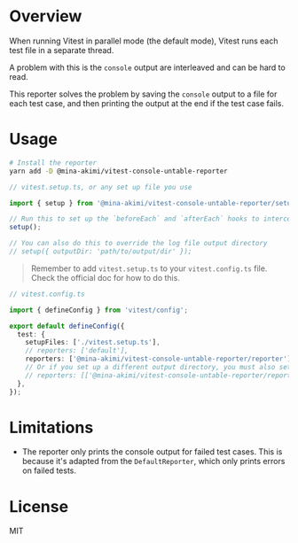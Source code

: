 # Overview

When running Vitest in parallel mode (the default mode), Vitest runs each test file in a separate thread.

A problem with this is the `console` output are interleaved and can be hard to read.

This reporter solves the problem by saving the `console` output to a file for each test case, and then printing the
output at the end if the test case fails.

# Usage

```sh
# Install the reporter
yarn add -D @mina-akimi/vitest-console-untable-reporter
```

```ts
// vitest.setup.ts, or any set up file you use

import { setup } from '@mina-akimi/vitest-console-untable-reporter/setup';

// Run this to set up the `beforeEach` and `afterEach` hooks to intercept console output and save it to a file.
setup();

// You can also do this to override the log file output directory
// setup({ outputDir: 'path/to/output/dir' });
```

> Remember to add `vitest.setup.ts` to your `vitest.config.ts` file. Check the official doc for how to do this.

```ts
// vitest.config.ts

import { defineConfig } from 'vitest/config';

export default defineConfig({
  test: {
    setupFiles: ['./vitest.setup.ts'],
    // reporters: ['default'],
    reporters: ['@mina-akimi/vitest-console-untable-reporter/reporter'],
    // Or if you set up a different output directory, you must also set it correctly here, otherwise the reporter cannot find the log files.
    // reporters: [['@mina-akimi/vitest-console-untable-reporter/reporter', {outputDir: 'path/to/output/dir'}]],
  },
});
```

# Limitations

- The reporter only prints the console output for failed test cases.  This is because it's adapted from the `DefaultReporter`, which only prints errors on failed tests.

# License

MIT
